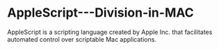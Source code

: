 # AppleScript---Division-in-MAC
AppleScript is a scripting language created by Apple Inc. that facilitates automated control over scriptable Mac applications.
